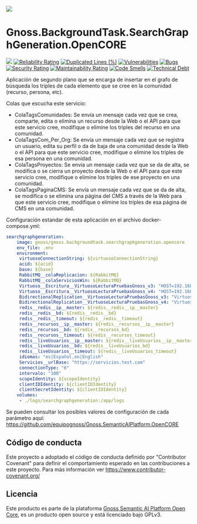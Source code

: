 ![](https://content.gnoss.ws/imagenes/proyectos/personalizacion/7e72bf14-28b9-4beb-82f8-e32a3b49d9d3/cms/logognossazulprincipal.png)

# Gnoss.BackgroundTask.SearchGraphGeneration.OpenCORE

![](https://github.com/equipognoss/Gnoss.BackgroundTask.SearchGraphGeneration.OpenCORE/workflows/BuildSearchGraphGeneration/badge.svg)
[![Reliability Rating](https://sonarcloud.io/api/project_badges/measure?project=equipognoss_Gnoss.BackgroundTask.SearchGraphGeneration.OpenCORE&metric=reliability_rating)](https://sonarcloud.io/summary/new_code?id=equipognoss_Gnoss.BackgroundTask.SearchGraphGeneration.OpenCORE)
[![Duplicated Lines (%)](https://sonarcloud.io/api/project_badges/measure?project=equipognoss_Gnoss.BackgroundTask.SearchGraphGeneration.OpenCORE&metric=duplicated_lines_density)](https://sonarcloud.io/summary/new_code?id=equipognoss_Gnoss.BackgroundTask.SearchGraphGeneration.OpenCORE)
[![Vulnerabilities](https://sonarcloud.io/api/project_badges/measure?project=equipognoss_Gnoss.BackgroundTask.SearchGraphGeneration.OpenCORE&metric=vulnerabilities)](https://sonarcloud.io/summary/new_code?id=equipognoss_Gnoss.BackgroundTask.SearchGraphGeneration.OpenCORE)
[![Bugs](https://sonarcloud.io/api/project_badges/measure?project=equipognoss_Gnoss.BackgroundTask.SearchGraphGeneration.OpenCORE&metric=bugs)](https://sonarcloud.io/summary/new_code?id=equipognoss_Gnoss.BackgroundTask.SearchGraphGeneration.OpenCORE)
[![Security Rating](https://sonarcloud.io/api/project_badges/measure?project=equipognoss_Gnoss.BackgroundTask.SearchGraphGeneration.OpenCORE&metric=security_rating)](https://sonarcloud.io/summary/new_code?id=equipognoss_Gnoss.BackgroundTask.SearchGraphGeneration.OpenCORE)
[![Maintainability Rating](https://sonarcloud.io/api/project_badges/measure?project=equipognoss_Gnoss.BackgroundTask.SearchGraphGeneration.OpenCORE&metric=sqale_rating)](https://sonarcloud.io/summary/new_code?id=equipognoss_Gnoss.BackgroundTask.SearchGraphGeneration.OpenCORE)
[![Code Smells](https://sonarcloud.io/api/project_badges/measure?project=equipognoss_Gnoss.BackgroundTask.SearchGraphGeneration.OpenCORE&metric=code_smells)](https://sonarcloud.io/summary/new_code?id=equipognoss_Gnoss.BackgroundTask.SearchGraphGeneration.OpenCORE)
[![Technical Debt](https://sonarcloud.io/api/project_badges/measure?project=equipognoss_Gnoss.BackgroundTask.SearchGraphGeneration.OpenCORE&metric=sqale_index)](https://sonarcloud.io/summary/new_code?id=equipognoss_Gnoss.BackgroundTask.SearchGraphGeneration.OpenCORE)

Aplicación de segundo plano que se encarga de insertar en el grafo de búsqueda los triples de cada elemento que se cree en la comunidad (recurso, persona, etc).

Colas que escucha este servicio: 
* ColaTagsComunidades: Se envía un mensaje cada vez que se crea, comparte, edita o elimina un recurso desde la Web o el API para que este servicio cree, modifique o elimine los triples del recurso en una comunidad. 
* ColaTagsCom_Per_Org: Se envía un mensaje cada vez que se registra un usuario, edita su perfil o da de baja de una comunidad desde la Web o el API para que este servicio cree, modifique o elimine los triples de esa persona en una comunidad. 
* ColaTagsProyectos: Se envía un mensaje cada vez que se da de alta, se modifica o se cierra un proyecto desde la Web o el API para que este servicio cree, modifique o elimine los triples de ese proyecto en una comunidad. 
* ColaTagsPaginaCMS: Se envía un mensaje cada vez que se da de alta, se modifica o se elimina una página del CMS a través de la Web para que este servicio cree, modifique o elimine los triples de esa página de CMS en una comunidad. 

Configuración estandar de esta aplicación en el archivo docker-compose.yml: 

```yml
searchgraphgeneration:
    image: gnoss/gnoss.backgroundtask.searchgraphgeneration.opencore
    env_file: .env
    environment:
     virtuosoConnectionString: ${virtuosoConnectionString}
     acid: ${acid}
     base: ${base}
     RabbitMQ__colaReplicacion: ${RabbitMQ}
     RabbitMQ__colaServiciosWin: ${RabbitMQ}
     Virtuoso__Escritura__VirtuosoLecturaPruebasGnoss_v3: "HOST=192.168.2.5:1111;UID=dba;PWD=dba;Pooling=true;Max Pool Size=10;Connection Lifetime=15000"
     Virtuoso__Escritura__VirtuosoLecturaPruebasGnoss_v4: "HOST=192.168.2.6:1111;UID=dba;PWD=dba;Pooling=true;Max Pool Size=10;Connection Lifetime=15000"
     BidirectionalReplication__VirtuosoLecturaPruebasGnoss_v3: "VirtuosoLecturaPruebasGnoss_v4"
     BidirectionalReplication__VirtuosoLecturaPruebasGnoss_v4: "VirtuosoLecturaPruebasGnoss_v3"
     redis__redis__ip__master: ${redis__redis__ip__master}
     redis__redis__bd: ${redis__redis__bd}
     redis__redis__timeout: ${redis__redis__timeout}
     redis__recursos__ip__master: ${redis__recursos__ip__master}
     redis__recursos__bd: ${redis__recursos_bd}
     redis__recursos__timeout: ${redis__recursos_timeout}
     redis__liveUsuarios__ip__master: ${redis__liveUsuarios__ip__master}
     redis__liveUsuarios__bd: ${redis__liveUsuarios_bd}
     redis__liveUsuarios__timeout: ${redis__liveUsuarios_timeout}
     idiomas: "es|Español,en|English"
     Servicios__urlBase: "https://servicios.test.com"
     connectionType: "0"
     intervalo: "100"
     scopeIdentity: ${scopeIdentity}
     clientIDIdentity: ${clientIDIdentity}
     clientSecretIdentity: ${clientIDIdentity}
    volumes:
     - ./logs/searchgraphgeneration:/app/logs
```

Se pueden consultar los posibles valores de configuración de cada parámetro aquí: https://github.com/equipognoss/Gnoss.SemanticAIPlatform.OpenCORE

## Código de conducta
Este proyecto a adoptado el código de conducta definido por "Contributor Covenant" para definir el comportamiento esperado en las contribuciones a este proyecto. Para más información ver https://www.contributor-covenant.org/

## Licencia
Este producto es parte de la plataforma [Gnoss Semantic AI Platform Open Core](https://github.com/equipognoss/Gnoss.SemanticAIPlatform.OpenCORE), es un producto open source y está licenciado bajo GPLv3.
